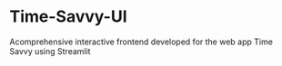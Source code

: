 # Time-Savvy-UI
Acomprehensive interactive frontend developed for the web app Time Savvy using Streamlit
